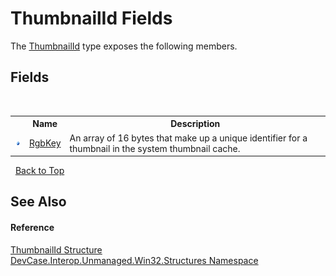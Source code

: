 # ThumbnailId Fields
 

The <a href="T_DevCase_Interop_Unmanaged_Win32_Structures_ThumbnailId">ThumbnailId</a> type exposes the following members.


## Fields
&nbsp;<table><tr><th></th><th>Name</th><th>Description</th></tr><tr><td>![Public field](media/pubfield.gif "Public field")</td><td><a href="F_DevCase_Interop_Unmanaged_Win32_Structures_ThumbnailId_RgbKey">RgbKey</a></td><td>
An array of 16 bytes that make up a unique identifier for a thumbnail in the system thumbnail cache.</td></tr></table>&nbsp;
<a href="#thumbnailid-fields">Back to Top</a>

## See Also


#### Reference
<a href="T_DevCase_Interop_Unmanaged_Win32_Structures_ThumbnailId">ThumbnailId Structure</a><br /><a href="N_DevCase_Interop_Unmanaged_Win32_Structures">DevCase.Interop.Unmanaged.Win32.Structures Namespace</a><br />